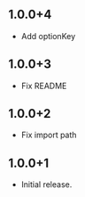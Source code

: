 ## 1.0.0+4

- Add optionKey

## 1.0.0+3

- Fix README

## 1.0.0+2

- Fix import path

## 1.0.0+1

- Initial release.
